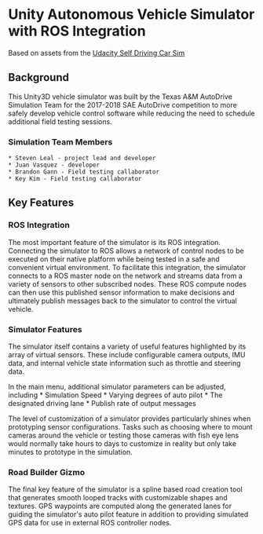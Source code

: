 # Unity Autonomous Vehicle Simulator with ROS Integration

Based on assets from the [Udacity Self Driving Car Sim](https://github.com/udacity/self-driving-car-sim)

## Background

This Unity3D vehicle simulator was built by the Texas A&M AutoDrive Simulation Team for the 2017-2018 SAE AutoDrive competition to more safely develop vehicle control software while reducing the need to schedule additional field testing sessions.

### Simulation Team Members

    * Steven Leal - project lead and developer
    * Juan Vasquez - developer
    * Brandon Gann - Field testing callaborator
    * Key Kim - Field testing callaborator

## Key Features

### ROS Integration

The most important feature of the simulator is its ROS integration. Connecting the simulator to ROS allows a network of control nodes to be executed on their native platform while being tested in a safe and convenient virtual environment. To facilitate this integration, the simulator connects to a ROS master node on the network and streams data from a variety of sensors to other subscribed nodes. These ROS compute nodes can then use this published sensor information to make decisions and ultimately publish messages back to the simulator to control the virtual vehicle.

### Simulator Features

The simulator itself contains a variety of useful features highlighted by its array of virtual sensors. These include configurable camera outputs, IMU data, and internal vehicle state information such as throttle and steering data.

In the main menu, additional simulator parameters can be adjusted, including
    * Simulation Speed
    * Varying degrees of auto pilot
    * The designated driving lane
    * Publish rate of output messages

The level of customization of a simulator provides particularly shines when prototyping sensor configurations. Tasks such as choosing where to mount cameras around the vehicle or testing those cameras with fish eye lens would normally take hours to days to customize in reality but only take minutes to prototype in the simulation.

### Road Builder Gizmo

The final key feature of the simulator is a spline based road creation tool that generates smooth looped tracks with customizable shapes and textures. GPS waypoints are computed along the generated lanes for guiding the simulator's auto pilot feature in addition to providing simulated GPS data for use in external ROS controller nodes.
